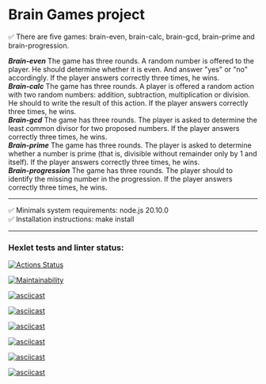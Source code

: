 # Brain Games project

:white_check_mark: There are five games: brain-even, brain-calc, brain-gcd, brain-prime and brain-progression.    

***Brain-even***
  The game has three rounds. A random number is offered to the player. He should determine whether it is even. And answer "yes" or "no" accordingly. If the player answers correctly three times, he wins.    
***Brain-calc***
The game has three rounds. A player is offered a random action with two random numbers: addition, subtraction, multiplication or division. He should to write the result of this action. If the player answers correctly three times, he wins.    
***Brain-gcd***
  The game has three rounds. The player is asked to determine the least common divisor for two proposed numbers. If the player answers correctly three times, he wins.    
***Brain-prime***
  The game has three rounds. The player is asked to determine whether a number is prime (that is, divisible without remainder only by 1 and itself). If the player answers correctly three times, he wins.    
***Brain-progression***
  The game has three rounds. The player should to identify the missing number in the progression. If the player answers correctly three times, he wins.    
____
:white_check_mark: Minimals system requirements: node.js 20.10.0    
:white_check_mark: Installation instructions: make install    
____
### Hexlet tests and linter status:

[![Actions Status](https://github.com/SunrayFrei/frontend-project-44/actions/workflows/hexlet-check.yml/badge.svg)](https://github.com/SunrayFrei/frontend-project-44/actions)

[![Maintainability](https://api.codeclimate.com/v1/badges/c9661ae5ed6be588ccff/maintainability)](https://codeclimate.com/github/SunrayFrei/frontend-project-44/maintainability)

[![asciicast](https://asciinema.org/a/3Z0Rz3qBMbGOMqHW00gPXIDbJ.svg)](https://asciinema.org/a/3Z0Rz3qBMbGOMqHW00gPXIDbJ)

[![asciicast](https://asciinema.org/a/kzUjRojloClDgQAF6h4Qid8aP.svg)](https://asciinema.org/a/kzUjRojloClDgQAF6h4Qid8aP)

[![asciicast](https://asciinema.org/a/0wZCRrfUDyvkufxgTsPpJvkib.svg)](https://asciinema.org/a/0wZCRrfUDyvkufxgTsPpJvkib)

[![asciicast](https://asciinema.org/a/hnJvyQnRtVAmcrXw27qmXEXgt.svg)](https://asciinema.org/a/hnJvyQnRtVAmcrXw27qmXEXgt)

[![asciicast](https://asciinema.org/a/Z1O0PlNkI0RZ0gNf4WISTl0Zi.svg)](https://asciinema.org/a/Z1O0PlNkI0RZ0gNf4WISTl0Zi)

[![asciicast](https://asciinema.org/a/PfWjjHCbMpnfbHMAEI03L8Z92.svg)](https://asciinema.org/a/PfWjjHCbMpnfbHMAEI03L8Z92)
